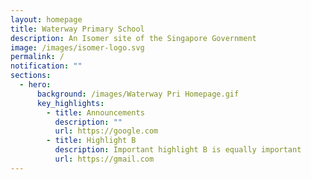 ```yaml
---
layout: homepage
title: Waterway Primary School
description: An Isomer site of the Singapore Government
image: /images/isomer-logo.svg
permalink: /
notification: ""
sections:
  - hero:
      background: /images/Waterway Pri Homepage.gif
      key_highlights:
        - title: Announcements
          description: ""
          url: https://google.com
        - title: Highlight B
          description: Important highlight B is equally important
          url: https://gmail.com
---
```

